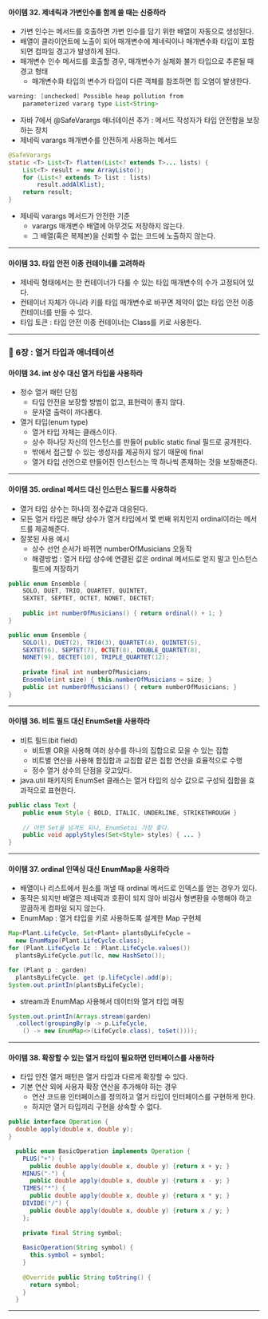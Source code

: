 #### 아이템 32. 제네릭과 가변인수를 함께 쓸 때는 신중하라
- 가변 인수는 메서드를 호출하면 가변 인수를 담기 위한 배열이 자동으로 생성된다.
- 배열이 클라이언트에 노출이 되어 매개변수에 제네릭이나 매개변수화 타입이 포함되면 컴파일 경고가 발생하게 된다.
- 매개변수 인수 메서드를 호출할 경우, 매개변수가 실체화 불가 타입으로 추론될 때 경고 형태
  - 매개변수화 타입의 변수가 타입이 다른 객체를 참조하면 힙 오염이 발생한다.

```java
warning: [unchecked] Possible heap pollution from 
    parameterized vararg type List<String>
```


- 자바 7에서 @SafeVarargs 애너테이션 추가 : 메서드 작성자가 타입 안전함을 보장하는 장치
- 제네릭 varargs 매개변수를 안전하게 사용하는 메서드


```java
@SafeVarargs
static <T> List<T> flatten(List<? extends T>... lists) {
    List<T> result = new ArrayListo(); 
    for (List<? extends T> list : lists)
        result.addAlKlist); 
    return result;
}
```

- 제네릭 varargs 메서드가 안전한 기준
  - varargs 매개변수 배열에 아무것도 저장하지 않는다.
  - 그 배열(혹은 복제본)을 신뢰할 수 없는 코드에 노출하지 않는다.
---
#### 아이템 33. 타입 안전 이종 컨테이너를 고려하라
- 제네릭 형태에서는 한 컨테이너가 다룰 수 있는 타입 매개변수의 수가 고정되어 있다.
- 컨테이너 자체가 아니라 키를 타입 매개변수로 바꾸면 제약이 없는 타입 안전 이종 컨테이너를 만들 수 있다.
- 타입 토큰 : 타입 안전 이종 컨테이너는 Class를 키로 사용한다.
---
### 📌 6장 : 열거 타입과 애너테이션
#### 아이템 34. int 상수 대신 열거 타입을 사용하라
- 정수 열거 패턴 단점
  - 타입 안전을 보장할 방법이 없고, 표현력이 좋지 않다.
  - 문자열 출력이 까다롭다.
- 열거 타입(enum type)
  - 열거 타입 자체는 클래스이다.
  - 상수 하나당 자신의 인스턴스를 만들어 public static final 필드로 공개한다.
  - 밖에서 접근할 수 있는 생성자를 제공하지 않기 때문에 final
  - 열거 타입 선언으로 만들어진 인스턴스는 딱 하나씩 존재하는 것을 보장해준다.
---
#### 아이템 35. ordinal 메서드 대신 인스턴스 필드를 사용하라
- 열거 타입 상수는 하나의 정수값과 대응된다.
- 모든 열거 타입은 해당 상수가 열거 타입에서 몇 번째 위치인지 ordinal이라는 메서드를 제공해준다.
- 잘못된 사용 예시 
  - 상수 선언 순서가 바뀌면 numberOfMusicians 오동작
  - 해결방법 : 열거 타입 상수에 연결된 값은 ordinal 메서드로 얻지 말고 인스턴스 필드에 저장하기

```java
public enum Ensemble {
    SOLO, DUET, TRIO, QUARTET, QUINTET, 
    SEXTET, SEPTET, OCTET, NONET, DECTET;
    
    public int numberOfMusicians() { return ordinal() + 1; } 
}
```

```java
public enum Ensemble {
    SOLO(l), DUET(2), TRI0(3), QUARTET(4), QUINTET(5), 
    SEXTET(6), SEPTET(7), 0CTET(8), D0UBLE_QUARTET(8), 
    N0NET(9), DECTET(10), TRIPLE_QUARTET(12);
    
    private final int numberOfMusicians;
    Ensemble(int size) { this.numberOfMusicians = size; }
    public int numberOfMusicians() { return numberOfMusicians; }
}
```
---
#### 아이템 36. 비트 필드 대신 EnumSet을 사용하라
- 비트 필드(bit field)
  - 비트별 OR을 사용해 여러 상수를 하나의 집합으로 모을 수 있는 집합
  - 비트별 연산을 사용해 합집합과 교집합 같은 집합 연산을 효율적으로 수행
  - 정수 열거 상수의 단점을 갖고있다.
- java.util 패키지의 EnumSet 클래스는 열거 타입의 상수 값으로 구성되 집합을 효과적으로 표현한다.


```java
public class Text {
    public enum Style { BOLD, ITALIC, UNDERLINE, STRIKETHROUGH }
    
    // 어떤 Set을 넘겨도 되나, EnumSetoi 가장 좋다.
    public void applyStyles(Set<Style> styles) { ... } 
}
```
---
#### 아이템 37. ordinal 인덱싱 대신 EnumMap을 사용하라
- 배열이나 리스트에서 원소를 꺼낼 때 ordinal 메서드로 인덱스를 얻는 경우가 있다.
- 동작은 되지만 배열은 제네릭과 호환이 되지 않아 비검사 형변환을 수행해야 하고 깔끔하게 컴파일 되지 않는다.
- EnumMap : 열거 타입을 키로 사용하도록 설계한 Map 구현체

```java
Map<Plant.LifeCycle, Set<Plant» plantsByLifeCycle = 
  new EnumMapo(Plant.LifeCycle.class);
for (Plant.LifeCycle Ic : Plant.LifeCycle.values()) 
  plantsByLifeCycle.put(lc, new HashSeto());

for (Plant p : garden)
  plantsByLifeCycle. get (p.lifeCycle).add(p);
System.out.printIn(plantsByLifeCycle);
```


- stream과 EnumMap 사용해서 데이터와 열거 타입 매핑


```java
System.out.printIn(Arrays.stream(garden)
  .collect(groupingBy(p -> p.LifeCycle,
    () -> new EnumMap<>(LifeCycle.class), toSet())));
```
---
#### 아이템 38. 확장할 수 있는 열거 타입이 필요하면 인터페이스를 사용하라
- 타입 안전 열거 패턴은 열거 타입과 다르게 확장할 수 있다.
- 기본 연산 외에 사용자 확장 연산을 추가해야 하는 경우
  - 연산 코드용 인터페이스를 정의하고 열거 타입이 인터페이스를 구현하게 한다.
  - 하지만 열거 타입끼리 구현을 상속할 수 없다.


```java
public interface Operation {
  double apply(double x, double y);
}

  public enum BasicOperation implements Operation { 
    PLUS("+") {
      public double apply(double x, double y) {return x + y; } 
    MINUS("-") {
      public double apply(double x, double y) {return x - y; } 
    TIMES("*") {
      public double apply(double x, double y) {return x * y; } 
    DIVIDE("/") {
      public double apply(double x, double y) {return x / y; } 
    };
    
    private final String symbol;
    
    BasicOperation(String symbol) { 
      this.symbol = symbol;
    }
    
    @Override public String toString() { 
      return symbol;
    }
  }
```
---
